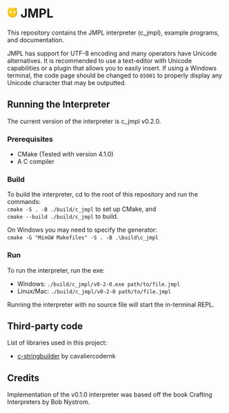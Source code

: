 # <img src="assets/JMPLMascot.png" height="24px"/> JMPL

This repository contains the JMPL interpreter (c_jmpl), example programs, and documentation.

JMPL has support for UTF-8 encoding and many operators have Unicode alternatives. It is recommended to use a text-editor with Unicode capabilities or a plugin that allows you to easily insert. If using a Windows terminal, the code page should be changed to `65001` to properly display any Unicode character that may be outputted.

## Running the Interpreter
The current version of the interpreter is c_jmpl v0.2.0.

### Prerequisites
- CMake (Tested with version 4.1.0)
- A C compiler

### Build
To build the interpreter, cd to the root of this repository and run the commands: \
`cmake -S . -B ./build/c_jmpl` to set up CMake, and \
`cmake --build ./build/c_jmpl` to build.

On Windows you may need to specify the generator: \
`cmake -G "MinGW Makefiles" -S . -B .\build\c_jmpl`

### Run
To run the interpreter, run the exe:
- Windows:
  `./build/c_jmpl/v0-2-0.exe path/to/file.jmpl`
- Linux/Mac:
  `./build/c_jmpl/v0-2-0 path/to/file.jmpl`

Running the interpreter with no source file will start the in-terminal REPL.

## Third-party code
List of libraries used in this project:
- <a href="https://github.com/cavaliercoder/c-stringbuilder?tab=readme-ov-file">c-stringbuilder<a> by cavaliercodernk

## Credits
Implementation of the v0.1.0 interpreter was based off the book Crafting Interpreters by Bob Nystrom.
